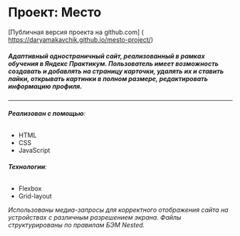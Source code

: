 # Проект: Место

[Публичная версия проекта на github.com] ( https://daryamakavchik.github.io/mesto-project/)

##### Адаптивный одностраничный сайт, реализованный в рамках обучения в Яндекс Практикум. Пользователь имеет возможность создавать и добавлять на страницу карточки, удалять их и ставить лайки, открывать картинки в полном размере, редактировать информацию профиля.
---

###### **Реализован с помощью**:

- HTML
- CSS
- JavaScript

###### **Технологии**:

- Flexbox
- Grid-layout

_Использованы медиа-запросы для корректного отображения сайта на устройствах с различным разрешением экрана._
_Файлы структурированы по правилам БЭМ Nested._
